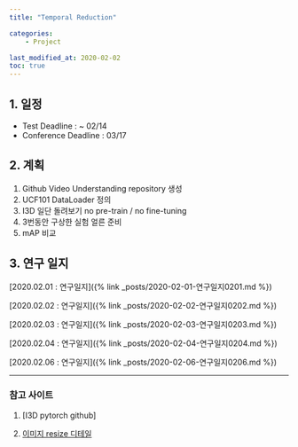 ```yaml
---
title: "Temporal Reduction"

categories:
    - Project

last_modified_at: 2020-02-02
toc: true
---
```


## 1. 일정

- Test Deadline : ~ 02/14
- Conference Deadline : 03/17

## 2. 계획

1. Github Video Understanding repository 생성
2. UCF101 DataLoader 정의
3. I3D 일단 돌려보기 no pre-train / no fine-tuning
4. 3번동안 구상한 실험 얼른 준비
5. mAP 비교

## 3. 연구 일지

[2020.02.01 : 연구일지]({% link _posts/2020-02-01-연구일지0201.md %})

[2020.02.02 : 연구일지]({% link _posts/2020-02-02-연구일지0202.md %})

[2020.02.03 : 연구일지]({% link _posts/2020-02-03-연구일지0203.md %})

[2020.02.04 : 연구일지]({% link _posts/2020-02-04-연구일지0204.md %})

[2020.02.06 : 연구일지]({% link _posts/2020-02-06-연구일지0206.md %})

<hr>

### 참고 사이트

1. [I3D pytorch github]

2. [이미지 resize 디테일](https://076923.github.io/posts/Python-opencv-8/)
